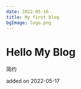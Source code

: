 ```yaml
---
date: 2022-05-16
title: My first blog
bgImage: logo.png
---
```


# Hello My Blog

简约

added on 2022-05-17
